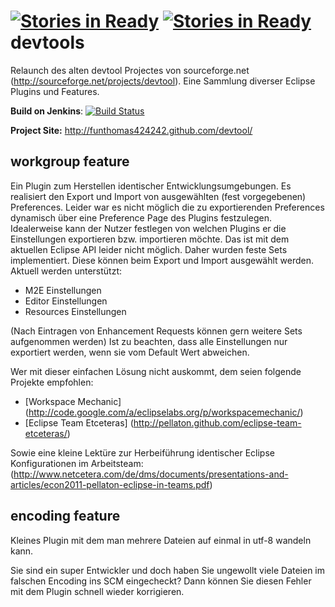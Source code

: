 [![Stories in Ready](https://badge.waffle.io/g8tguy/DevTools.png?label=ready&title=Ready)](https://waffle.io/g8tguy/DevTools)
[![Stories in Ready](https://badge.waffle.io/g8tguy/DevTools.png?label=ready&title=Ready)](https://waffle.io/g8tguy/DevTools)
devtools
===================

Relaunch des alten devtool Projectes von sourceforge.net (http://sourceforge.net/projects/devtool).
Eine Sammlung diverser Eclipse Plugins und Features.

**Build on Jenkins**: [![Build Status](https://travis-ci.org/FunThomas424242/devtools.png?branch=master)](https://travis-ci.org/FunThomas424242/devtools)

**Project Site:** http://funthomas424242.github.com/devtool/


workgroup feature
-------------------

Ein Plugin zum Herstellen identischer Entwicklungsumgebungen. Es realisiert den Export und Import von ausgewählten (fest vorgegebenen) Preferences.
Leider war es nicht möglich die zu exportierenden Preferences dynamisch über eine Preference Page des Plugins festzulegen. Idealerweise kann 
der Nutzer festlegen von welchen Plugins er die Einstellungen exportieren bzw. importieren möchte. Das ist mit dem aktuellen Eclipse API leider 
nicht möglich. Daher wurden feste Sets implementiert. Diese können beim Export und Import ausgewählt werden. Aktuell werden unterstützt:
* M2E Einstellungen
* Editor Einstellungen
* Resources Einstellungen

(Nach Eintragen von Enhancement Requests können gern weitere Sets aufgenommen werden)
Ist zu beachten, dass alle Einstellungen nur exportiert werden, wenn sie vom Default Wert abweichen. 

Wer mit dieser einfachen Lösung nicht auskommt, dem seien folgende Projekte empfohlen:
* [Workspace Mechanic] (http://code.google.com/a/eclipselabs.org/p/workspacemechanic/)
* [Eclipse Team Etceteras] (http://pellaton.github.com/eclipse-team-etceteras/)

Sowie eine kleine Lektüre zur Herbeiführung identischer Eclipse Konfigurationen im Arbeitsteam: 
(http://www.netcetera.com/de/dms/documents/presentations-and-articles/econ2011-pellaton-eclipse-in-teams.pdf)

encoding feature
-------------------

Kleines Plugin mit dem man mehrere Dateien auf einmal in utf-8 wandeln kann. 

Sie sind ein super Entwickler und doch haben Sie ungewollt viele Dateien im falschen Encoding ins SCM eingecheckt? 
Dann können Sie diesen Fehler mit dem Plugin schnell wieder korrigieren. 




